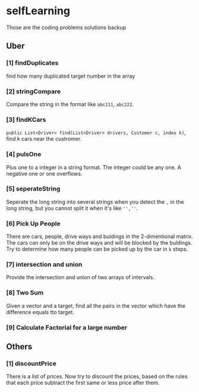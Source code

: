 # selfLearning
Those are the coding problems solutions backup

## Uber

### [1] findDuplicates

find how many duplicated target number in the array

### [2] stringCompare

Compare the string in the format like `abc111`, `abc222`.

### [3] findKCars

`public List<Driver> find(List<Driver> drivers, Customer c, index k)`,
find k cars near the custromer.

### [4] pulsOne

Plus one to a integer in a string format. The integer could be any one. A
negative one or one overflows.

### [5] seperateString

Seperate the long string into several strings when you detect the `,` in
the long string, but you cannot split it when it's like `'',''`.

### [6] Pick Up People

There are cars, people, drive ways and buldings in the 2-dimentional matrix.
The cars can only be on the drive ways and will be blocked by the buldings.
Try to determine how many people can be picked up by the car in `k` steps.

### [7] intersection and union

Provide the intersection and union of two arrays of intervals.

### [8] Two Sum

Given a vector and a target, find all the pairs in the vector which have
the difference equals tto target.

### [9]  Calculate Factorial for a large number

## Others

### [1] discountPrice

There is a list of prices. Now try to discount the prices, based on the
rules that each price subtract the first same or less price after them.

